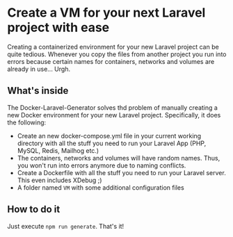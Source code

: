 # Create a VM for your next Laravel project with ease

Creating a containerized environment for your new Laravel project can be quite tedious. Whenever you copy the files from another project you run into errors because certain names for containers, networks and volumes are already in use... Urgh.

## What's inside

The Docker-Laravel-Generator solves thd problem of manually creating a new Docker environment for your new Laravel project. Specifically, it does the following:

- Create an new docker-compose.yml file in your current working directory with all the stuff you need to run your Laravel App (PHP, MySQL, Redis, Mailhog etc.)
- The containers, networks and volumes will have random names. Thus, you won't run into errors anymore due to naming conflicts.
- Create a Dockerfile with all the stuff you need to run your Laravel server. This even includes XDebug ;)
- A folder named `VM` with some additional configuration files

## How to do it

Just execute `npm run generate`. That's it!

